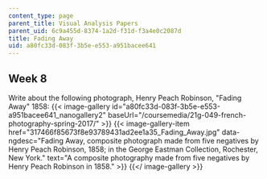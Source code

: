 ```yaml
---
content_type: page
parent_title: Visual Analysis Papers
parent_uid: 6c9a455d-8374-1a2d-f31d-f3a4e0c2087d
title: Fading Away
uid: a80fc33d-083f-3b5e-e553-a951bacee641
---
```


Week 8
------

Write about the following photograph, Henry Peach Robinson, "Fading Away" 1858:
{{< image-gallery id="a80fc33d-083f-3b5e-e553-a951bacee641_nanogallery2" baseUrl="/coursemedia/21g-049-french-photography-spring-2017/" >}}
{{< image-gallery-item href="317466f85673f8e93789431ad2ee1a35_Fading_Away.jpg" data-ngdesc="Fading Away, composite photograph made from five negatives by Henry Peach Robinson, 1858; in the George Eastman Collection, Rochester, New York." text="A composite photography made from five negatives by Henry Peach Robinson in 1858." >}}
{{</ image-gallery >}}